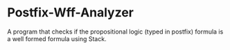 # Postfix-Wff-Analyzer
A program that checks if the propositional logic (typed in postfix) formula is a well formed formula using Stack.
